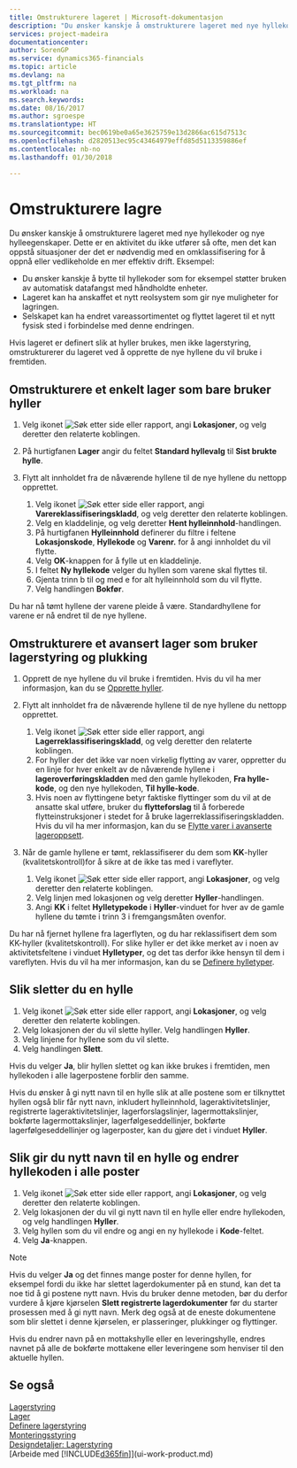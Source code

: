 ```yaml
---
title: Omstrukturere lageret | Microsoft-dokumentasjon
description: "Du ønsker kanskje å omstrukturere lageret med nye hyllekoder og nye hylleegenskaper."
services: project-madeira
documentationcenter: 
author: SorenGP
ms.service: dynamics365-financials
ms.topic: article
ms.devlang: na
ms.tgt_pltfrm: na
ms.workload: na
ms.search.keywords: 
ms.date: 08/16/2017
ms.author: sgroespe
ms.translationtype: HT
ms.sourcegitcommit: bec0619be0a65e3625759e13d2866ac615d7513c
ms.openlocfilehash: d2820513ec95c43464979effd85d5113359886ef
ms.contentlocale: nb-no
ms.lasthandoff: 01/30/2018

---
```

# <a name="restructure-warehouses"></a>Omstrukturere lagre
Du ønsker kanskje å omstrukturere lageret med nye hyllekoder og nye hylleegenskaper. Dette er en aktivitet du ikke utfører så ofte, men det kan oppstå situasjoner der det er nødvendig med en omklassifisering for å oppnå eller vedlikeholde en mer effektiv drift. Eksempel:  

- Du ønsker kanskje å bytte til hyllekoder som for eksempel støtter bruken av automatisk datafangst med håndholdte enheter.  
- Lageret kan ha anskaffet et nytt reolsystem som gir nye muligheter for lagringen.  
- Selskapet kan ha endret vareassortimentet og flyttet lageret til et nytt fysisk sted i forbindelse med denne endringen.  

Hvis lageret er definert slik at hyller brukes, men ikke lagerstyring, omstrukturerer du lageret ved å opprette de nye hyllene du vil bruke i fremtiden.  

## <a name="to-restructure-a-basic-warehouse-that-uses-bins-only"></a>Omstrukturere et enkelt lager som bare bruker hyller  
1.  Velg ikonet ![Søk etter side eller rapport](media/ui-search/search_small.png "Søk etter side eller rapport"), angi **Lokasjoner**, og velg deretter den relaterte koblingen.  
2.  På hurtigfanen **Lager** angir du feltet **Standard hyllevalg** til **Sist brukte hylle**.  
3.  Flytt alt innholdet fra de nåværende hyllene til de nye hyllene du nettopp opprettet.  

    1.  Velg ikonet ![Søk etter side eller rapport](media/ui-search/search_small.png "Søk etter side eller rapport"), angi **Varereklassifiseringskladd**, og velg deretter den relaterte koblingen.  
    2.  Velg en kladdelinje, og velg deretter **Hent hylleinnhold**-handlingen.  
    3.  På hurtigfanen **Hylleinnhold** definerer du filtre i feltene **Lokasjonskode**, **Hyllekode** og **Varenr.** for å angi innholdet du vil flytte.  
    4.  Velg **OK**-knappen for å fylle ut en kladdelinje.  
    5.  I feltet **Ny hyllekode** velger du hyllen som varene skal flyttes til.  
    6.  Gjenta trinn b til og med e for alt hylleinnhold som du vil flytte.  
    7.  Velg handlingen **Bokfør**.  

Du har nå tømt hyllene der varene pleide å være. Standardhyllene for varene er nå endret til de nye hyllene.  

## <a name="to-restructure-an-advanced-warehouse-that-uses-directed-put-away-and-pick"></a>Omstrukturere et avansert lager som bruker lagerstyring og plukking  

1.  Opprett de nye hyllene du vil bruke i fremtiden. Hvis du vil ha mer informasjon, kan du se [Opprette hyller](warehouse-how-to-create-individual-bins.md).  
2.  Flytt alt innholdet fra de nåværende hyllene til de nye hyllene du nettopp opprettet.  

    1.  Velg ikonet ![Søk etter side eller rapport](media/ui-search/search_small.png "Søk etter side eller rapport"), angi **Lagerreklassifiseringskladd**, og velg deretter den relaterte koblingen.  
    2.  For hyller der det ikke var noen virkelig flytting av varer, oppretter du en linje for hver enkelt av de nåværende hyllene i **lageroverføringskladden** med den gamle hyllekoden, **Fra hylle-kode**, og den nye hyllekoden, **Til hylle-kode**.  
    3.  Hvis noen av flyttingene betyr faktiske flyttinger som du vil at de ansatte skal utføre, bruker du **flytteforslag** til å forberede flytteinstruksjoner i stedet for å bruke lagerreklassifiseringskladden. Hvis du vil ha mer informasjon, kan du se [Flytte varer i avanserte lageroppsett](warehouse-how-to-move-items-in-advanced-warehousing.md).  

3.  Når de gamle hyllene er tømt, reklassifiserer du dem som **KK**-hyller (kvalitetskontroll)for å sikre at de ikke tas med i vareflyter.  

    1.  Velg ikonet ![Søk etter side eller rapport](media/ui-search/search_small.png "Søk etter side eller rapport"), angi **Lokasjoner**, og velg deretter den relaterte koblingen.  
    2.  Velg linjen med lokasjonen og velg deretter **Hyller**-handlingen.  
    3.  Angi **KK** i feltet **Hylletypekode** i **Hyller**-vinduet for hver av de gamle hyllene du tømte i trinn 3 i fremgangsmåten ovenfor.  

Du har nå fjernet hyllene fra lagerflyten, og du har reklassifisert dem som KK-hyller (kvalitetskontroll). For slike hyller er det ikke merket av i noen av aktivitetsfeltene i vinduet **Hylletyper**, og det tas derfor ikke hensyn til dem i vareflyten. Hvis du vil ha mer informasjon, kan du se [Definere hylletyper](warehouse-how-to-set-up-bin-types.md).  

## <a name="to-delete-a-bin"></a>Slik sletter du en hylle  

1.  Velg ikonet ![Søk etter side eller rapport](media/ui-search/search_small.png "Søk etter side eller rapport"), angi **Lokasjoner**, og velg deretter den relaterte koblingen.  
2.  Velg lokasjonen der du vil slette hyller. Velg handlingen **Hyller**.  
3.  Velg linjene for hyllene som du vil slette.  
4.  Velg handlingen **Slett**.  

Hvis du velger **Ja**, blir hyllen slettet og kan ikke brukes i fremtiden, men hyllekoden i alle lagerpostene forblir den samme.  

Hvis du ønsker å gi nytt navn til en hylle slik at alle postene som er tilknyttet hyllen også blir får nytt navn, inkludert hylleinnhold, lageraktivitetslinjer, registrerte lageraktivitetslinjer, lagerforslagslinjer, lagermottakslinjer, bokførte lagermottakslinjer, lagerfølgeseddellinjer, bokførte lagerfølgeseddellinjer og lagerposter, kan du gjøre det i vinduet **Hyller**.  

## <a name="to-rename-a-bin-and-change-the-bin-code-in-all-records"></a>Slik gir du nytt navn til en hylle og endrer hyllekoden i alle poster  

1.  Velg ikonet ![Søk etter side eller rapport](media/ui-search/search_small.png "Søk etter side eller rapport"), angi **Lokasjoner**, og velg deretter den relaterte koblingen.  
2.  Velg lokasjonen der du vil gi nytt navn til en hylle eller endre hyllekoden, og velg handlingen **Hyller**.  
3.  Velg hyllen som du vil endre og angi en ny hyllekode i **Kode**-feltet.  
4.  Velg **Ja**-knappen.  

> [!NOTE]  
>  Hvis du velger **Ja** og det finnes mange poster for denne hyllen, for eksempel fordi du ikke har slettet lagerdokumenter på en stund, kan det ta noe tid å gi postene nytt navn. Hvis du bruker denne metoden, bør du derfor vurdere å kjøre kjørselen **Slett registrerte lagerdokumenter** før du starter prosessen med å gi nytt navn. Merk deg også at de eneste dokumentene som blir slettet i denne kjørselen, er plasseringer, plukkinger og flyttinger.  
>   
>  Hvis du endrer navn på en mottakshylle eller en leveringshylle, endres navnet på alle de bokførte mottakene eller leveringene som henviser til den aktuelle hyllen.  

## <a name="see-also"></a>Se også  
[Lagerstyring](warehouse-manage-warehouse.md)  
[Lager](inventory-manage-inventory.md)  
[Definere lagerstyring](warehouse-setup-warehouse.md)     
[Monteringsstyring](assembly-assemble-items.md)    
[Designdetaljer: Lagerstyring](design-details-warehouse-management.md)  
[Arbeide med [!INCLUDE[d365fin](includes/d365fin_md.md)]](ui-work-product.md)

